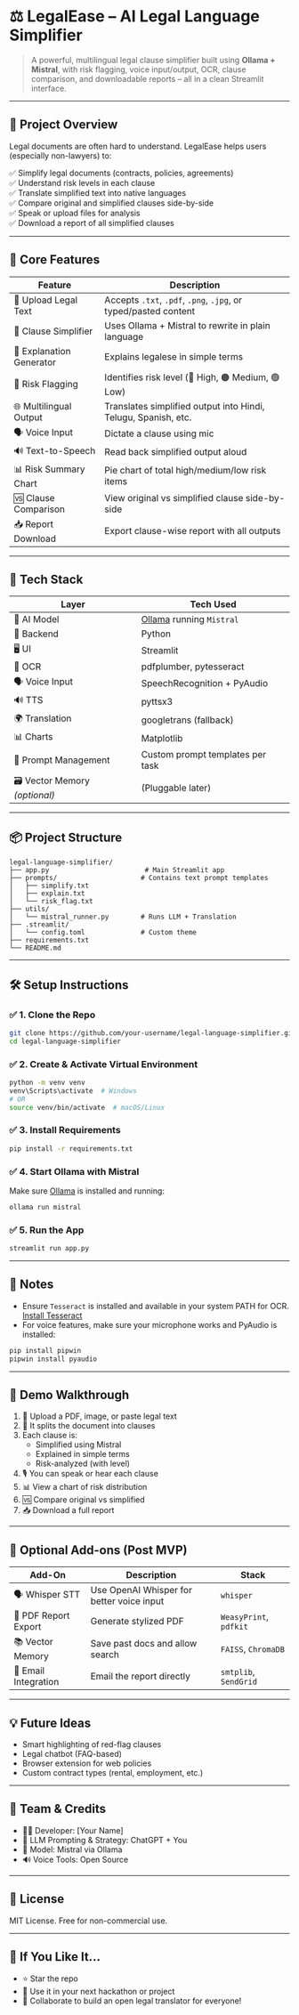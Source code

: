 
# ⚖️ LegalEase – AI Legal Language Simplifier

> A powerful, multilingual legal clause simplifier built using **Ollama + Mistral**, with risk flagging, voice input/output, OCR, clause comparison, and downloadable reports – all in a clean Streamlit interface.

---

## 🚀 Project Overview

Legal documents are often hard to understand. LegalEase helps users (especially non-lawyers) to:

✅ Simplify legal documents (contracts, policies, agreements)  
✅ Understand risk levels in each clause  
✅ Translate simplified text into native languages  
✅ Compare original and simplified clauses side-by-side  
✅ Speak or upload files for analysis  
✅ Download a report of all simplified clauses

---

## 🧠 Core Features

| Feature | Description |
|--------|-------------|
| 📄 Upload Legal Text | Accepts `.txt`, `.pdf`, `.png`, `.jpg`, or typed/pasted content |
| 🧠 Clause Simplifier | Uses Ollama + Mistral to rewrite in plain language |
| 📝 Explanation Generator | Explains legalese in simple terms |
| 🚩 Risk Flagging | Identifies risk level (🔴 High, 🟠 Medium, 🟢 Low) |
| 🌐 Multilingual Output | Translates simplified output into Hindi, Telugu, Spanish, etc. |
| 🗣️ Voice Input | Dictate a clause using mic |
| 🔊 Text-to-Speech | Read back simplified output aloud |
| 📊 Risk Summary Chart | Pie chart of total high/medium/low risk items |
| 🆚 Clause Comparison | View original vs simplified clause side-by-side |
| 📥 Report Download | Export clause-wise report with all outputs |

---

## 🧰 Tech Stack

| Layer | Tech Used |
|-------|-----------|
| 🧠 AI Model | [Ollama](https://ollama.com) running `Mistral` |
| 🧱 Backend | Python |
| 🖥️ UI | Streamlit |
| 📄 OCR | pdfplumber, pytesseract |
| 🗣️ Voice Input | SpeechRecognition + PyAudio |
| 🔊 TTS | pyttsx3 |
| 🌍 Translation | googletrans (fallback) |
| 📊 Charts | Matplotlib |
| 🧠 Prompt Management | Custom prompt templates per task |
| 🗃 Vector Memory *(optional)* | (Pluggable later) |

---

## 📦 Project Structure

```
legal-language-simplifier/
├── app.py                        # Main Streamlit app
├── prompts/                     # Contains text prompt templates
│   ├── simplify.txt
│   ├── explain.txt
│   └── risk_flag.txt
├── utils/
│   └── mistral_runner.py        # Runs LLM + Translation
├── .streamlit/
│   └── config.toml              # Custom theme
├── requirements.txt
└── README.md
```

---

## 🛠️ Setup Instructions

### ✅ 1. Clone the Repo

```bash
git clone https://github.com/your-username/legal-language-simplifier.git
cd legal-language-simplifier
```

### ✅ 2. Create & Activate Virtual Environment

```bash
python -m venv venv
venv\Scripts\activate  # Windows
# OR
source venv/bin/activate  # macOS/Linux
```

### ✅ 3. Install Requirements

```bash
pip install -r requirements.txt
```

### ✅ 4. Start Ollama with Mistral

Make sure [Ollama](https://ollama.com) is installed and running:

```bash
ollama run mistral
```

### ✅ 5. Run the App

```bash
streamlit run app.py
```

---

## 📌 Notes

- Ensure `Tesseract` is installed and available in your system PATH for OCR. [Install Tesseract](https://github.com/tesseract-ocr/tesseract)
- For voice features, make sure your microphone works and PyAudio is installed:
```bash
pip install pipwin
pipwin install pyaudio
```

---

## 🧪 Demo Walkthrough

1. 🧾 Upload a PDF, image, or paste legal text  
2. 🧠 It splits the document into clauses  
3. Each clause is:
   - Simplified using Mistral
   - Explained in simple terms
   - Risk-analyzed (with level)  
4. 🎙️ You can speak or hear each clause  
5. 📊 View a chart of risk distribution  
6. 🆚 Compare original vs simplified  
7. 📥 Download a full report

---

## 🧩 Optional Add-ons (Post MVP)

| Add-On | Description | Stack |
|--------|-------------|-------|
| 🗣️ Whisper STT | Use OpenAI Whisper for better voice input | `whisper` |
| 📄 PDF Report Export | Generate stylized PDF | `WeasyPrint`, `pdfkit` |
| 📚 Vector Memory | Save past docs and allow search | `FAISS`, `ChromaDB` |
| 📩 Email Integration | Email the report directly | `smtplib`, `SendGrid` |

---

## 💡 Future Ideas

- Smart highlighting of red-flag clauses
- Legal chatbot (FAQ-based)
- Browser extension for web policies
- Custom contract types (rental, employment, etc.)

---

## 🙌 Team & Credits

- 🧑‍💻 Developer: [Your Name]
- 🤖 LLM Prompting & Strategy: ChatGPT + You
- 🧠 Model: Mistral via Ollama
- 🔊 Voice Tools: Open Source

---

## 📜 License

MIT License. Free for non-commercial use.

---

## 📣 If You Like It...

- ⭐ Star the repo
- 🧠 Use it in your next hackathon or project
- 🤝 Collaborate to build an open legal translator for everyone!
